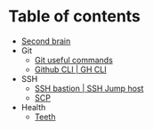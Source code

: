 # Table of contents
* [Second brain](second-brain.md)
* Git
  * [Git useful commands](git/git-useful-commands.md)
  * [Github CLI | GH CLI](git/gh-cli.md)
* SSH
  * [SSH bastion | SSH Jump host](ssh/ssh-jump-host.md)
  * [SCP](ssh/scp.md)
* Health
  * [Teeth](health/teeth.md)
